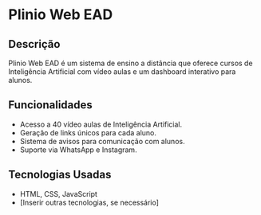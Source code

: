 # Plinio Web EAD

## Descrição
Plinio Web EAD é um sistema de ensino a distância que oferece cursos de Inteligência Artificial com vídeo aulas e um dashboard interativo para alunos.

## Funcionalidades
- Acesso a 40 vídeo aulas de Inteligência Artificial.
- Geração de links únicos para cada aluno.
- Sistema de avisos para comunicação com alunos.
- Suporte via WhatsApp e Instagram.

## Tecnologias Usadas
- HTML, CSS, JavaScript
- [Inserir outras tecnologias, se necessário]
